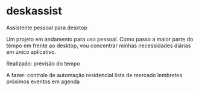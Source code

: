 # deskassist
Assistente pessoal para desktop

Um projeto em andamento para uso pessoal. Como passo a maior parte do tempo em frente ao desktop, vou concentrar minhas necessidades diárias em único aplicativo.

Realizado:
previsão do tempo

A fazer:
controle de automação residencial
lista de mercado
lembretes
próximos eventos em agenda
